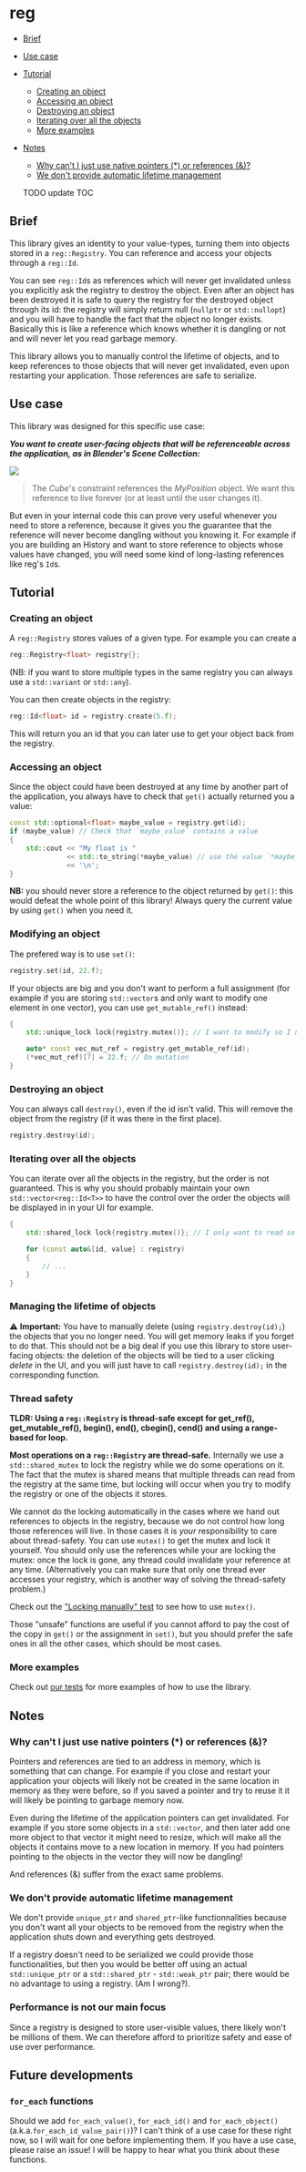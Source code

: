 # reg

- [Brief](#brief)
- [Use case](#use-case)
- [Tutorial](#tutorial)
  * [Creating an object](#creating-an-object)
  * [Accessing an object](#accessing-an-object)
  * [Destroying an object](#destroying-an-object)
  * [Iterating over all the objects](#iterating-over-all-the-objects)
  * [More examples](#more-examples)
- [Notes](#notes)
  * [Why can't I just use native pointers (*) or references (&)?](#why-can-t-i-use-native-pointers-----or-references-----)
  * [We don't provide automatic lifetime management](#there-is-no-automatic-lifetime-management)

  TODO update TOC

## Brief

This library gives an identity to your value-types, turning them into objects stored in a `reg::Registry`. You can reference and access your objects through a `reg::Id`.

You can see `reg::Id`s as references which will never get invalidated unless you explicitly ask the registry to destroy the object. Even after an object has been destroyed it is safe to query the registry for the destroyed object through its id: the registry will simply return null (`nullptr` or `std::nullopt`) and you will have to handle the fact that the object no longer exists. Basically this is like a reference which knows whether it is dangling or not and will never let you read garbage memory.

This library allows you to manually control the lifetime of objects, and to keep references to those objects that will never get invalidated, even upon restarting your application. Those references are safe to serialize.

## Use case

This library was designed for this specific use case:

**_You want to create user-facing objects that will be referenceable across the application, as in Blender's Scene Collection:_**

![](./docs/img/blender-hierarchy.png)
> The *Cube*'s constraint references the *MyPosition* object. We want this reference to live forever (or at least until the user changes it).

But even in your internal code this can prove very useful whenever you need to store a reference, because it gives you the guarantee that the reference will never become dangling without you knowing it. For example if you are building an History and want to store reference to objects whose values have changed, you will need some kind of long-lasting references like reg's `Id`s.

## Tutorial

### Creating an object

A `reg::Registry` stores values of a given type. For example you can create a
```cpp
reg::Registry<float> registry{};
```

(NB: if you want to store multiple types in the same registry you can always use a `std::variant` or `std::any`).

You can then create objects in the registry:
```cpp
reg::Id<float> id = registry.create(5.f);
```

This will return you an id that you can later use to get your object back from the registry.

### Accessing an object

Since the object could have been destroyed at any time by another part of the application, you always have to check that `get()` actually returned you a value:

```cpp
const std::optional<float> maybe_value = registry.get(id);
if (maybe_value) // Check that `maybe_value` contains a value
{
    std::cout << "My float is "
              << std::to_string(*maybe_value) // use the value `*maybe_value`
              << '\n';
}
```

**NB:** you should never store a reference to the object returned by `get()`: this would defeat the whole point of this library! Always query the current value by using `get()` when you need it.

### Modifying an object

The prefered way is to use `set()`:
```cpp
registry.set(id, 22.f);
```

If your objects are big and you don't want to perform a full assignment (for example if you are storing `std::vector`s and only want to modify one element in one vector), you can use `get_mutable_ref()` instead:

```cpp
{
    std::unique_lock lock{registry.mutex()}; // I want to modify so I need a unique_lock

    auto* const vec_mut_ref = registry.get_mutable_ref(id);
    (*vec_mut_ref)[7] = 22.f; // Do mutation
}
```

### Destroying an object

You can always call `destroy()`, even if the id isn't valid. This will remove the object from the registry (if it was there in the first place).

```cpp
registry.destroy(id);
```

### Iterating over all the objects

You can iterate over all the objects in the registry, but the order is not guaranteed. This is why you should probably maintain your own `std::vector<reg::Id<T>>` to have the control over the order the objects will be displayed in in your UI for example.

```cpp
{
    std::shared_lock lock{registry.mutex()}; // I only want to read so I can use a shared_lock

    for (const auto&[id, value] : registry) 
    {
        // ...
    }
}

```

### Managing the lifetime of objects

:warning: **Important:** You have to manually delete (using `registry.destroy(id);`) the objects that you no longer need. You will get memory leaks if you forget to do that.
This should not be a big deal if you use this library to store user-facing objects: the deletion of the objects will be tied to a user clicking *delete* in the UI, and you will just have to call `registry.destroy(id);` in the corresponding function.

### Thread safety

**TLDR: Using a `reg::Registry` is thread-safe except for get_ref(), get_mutable_ref(), begin(), end(), cbegin(), cend() and using a range-based for loop.**

**Most operations on a `reg::Registry` are thread-safe.** Internally we use a `std::shared_mutex` to lock the registry while we do some operations on it. The fact that the mutex is shared means that multiple threads can read from the registry at the same time, but locking will occur when you try to modify the registry or one of the objects it stores.

We cannot do the locking automatically in the cases where we hand out references to objects in the registry, because we do not control how long those references will live. In those cases it is *your* responsibility to care about thread-safety. You can use `mutex()` to get the mutex and lock it yourself. You should only use the references while your are locking the mutex: once the lock is gone, any thread could invalidate your reference at any time. (Alternatively you can make sure that only one thread ever accesses your registry, which is another way of solving the thread-safety problem.)

Check out the ["Locking manually" test](./tests/test.cpp) to see how to use `mutex()`.

Those "unsafe" functions are useful if you cannot afford to pay the cost of the copy in `get()` or the assignment in `set()`, but you should prefer the safe ones in all the other cases, which should be most cases.

### More examples

Check out [our tests](./tests/test.cpp) for more examples of how to use the library.

## Notes

### Why can't I just use native pointers (*) or references (&)?

Pointers and references are tied to an address in memory, which is something that can change. For example if you close and restart your application your objects will likely not be created in the same location in memory as they were before, so if you saved a pointer and try to reuse it it will likely be pointing to garbage memory now.

Even during the lifetime of the application pointers can get invalidated. For example if you store some objects in a `std::vector`, and then later add one more object to that vector it might need to resize, which will make all the objects it contains move to a new location in memory. If you had pointers pointing to the objects in the vector they will now be dangling!

And references (&) suffer from the exact same problems.

### We don't provide automatic lifetime management

We don't provide `unique_ptr` and `shared_ptr`-like functionnalities because you don't want all your objects to be removed from the registry when the application shuts down and everything gets destroyed.

If a registry doesn't need to be serialized we could provide those functionalities, but then you would be better off using an actual `std::unique_ptr` or a `std::shared_ptr` - `std::weak_ptr` pair; there would be no advantage to using a registry. (Am I wrong?).

### Performance is not our main focus

Since a registry is designed to store user-visible values, there likely won't be millions of them. We can therefore afford to prioritize safety and ease of use over performance.

## Future developments

### `for_each` functions

Should we add `for_each_value()`, `for_each_id()` and `for_each_object()` (a.k.a.`for_each_id_value_pair()`)?
I can't think of a use case for these right now, so I will wait for one before implementing them. If you have a use case, please raise an issue! I will be happy to hear what you think about these functions.